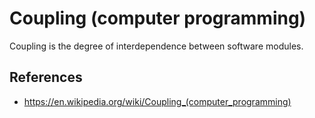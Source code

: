 ---
---

# Coupling (computer programming)

Coupling is the degree of interdependence between software modules.

## References
- https://en.wikipedia.org/wiki/Coupling_(computer_programming)
